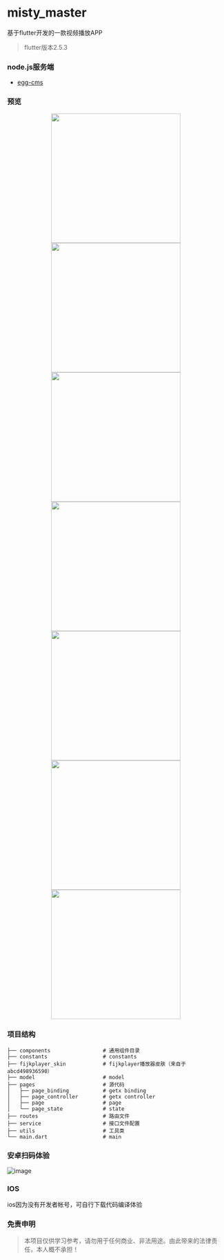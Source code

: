 # misty_master
基于flutter开发的一款视频播放APP
> flutter版本2.5.3
### node.js服务端
- [egg-cms](https://github.com/chillley/egg-cms)

### 预览
<p align="center">
<img src="https://gitee.com/chillley/images/blob/main/misty/app1.jpg?raw=true" width="300">
<img src="https://gitee.com/chillley/images/blob/main/misty/app2.jpg?raw=true" width="300">
<img src="https://gitee.com/chillley/images/blob/main/misty/app3.jpg?raw=true" width="300">
<img src="https://gitee.com/chillley/images/blob/main/misty/app4.jpg?raw=true" width="300">
<img src="https://gitee.com/chillley/images/blob/main/misty/app5.jpg?raw=true" width="300">
<img src="https://gitee.com/chillley/images/blob/main/misty/app6.jpg?raw=true" width="300">
<img src="https://gitee.com/chillley/images/blob/main/misty/app7.jpg?raw=true" width="300">
</p>

### 项目结构


```
├── components                 # 通用组件目录
├── constants                  # constants 
├── fijkplayer_skin            # fijkplayer播放器皮肤（来自于abcd498936590）
├── model                      # model
├── pages                      # 源代码
│   ├── page_binding           # getx binding
│   ├── page_controller        # getx controller
│   ├── page                   # page
│   └── page_state             # state
├── routes                     # 路由文件
├── service                    # 接口文件配置
├── utils                      # 工具类
└── main.dart                  # main
```

### 安卓扫码体验
![image](https://gitee.com/chillley/images/blob/main/misty/download.png?raw=true)
### IOS
ios因为没有开发者帐号，可自行下载代码编译体验

### 免责申明
> 本项目仅供学习参考，请勿用于任何商业、非法用途。由此带来的法律责任，本人概不承担！